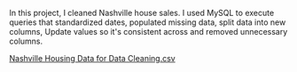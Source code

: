 In this project, I cleaned Nashville house sales. I used MySQL to execute queries that standardized dates, populated missing data, split data into new columns, Update values so it's consistent across and removed unnecessary columns.





[Nashville Housing Data for Data Cleaning.csv](https://github.com/redhym/Portfolio-Projects/files/8705831/Nashville.Housing.Data.for.Data.Cleaning.csv)
